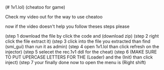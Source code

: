 (# 1v1.lol)
(cheatoo for game)

Check my video out for the way to use cheatoo

now if the video doesn't help you follow theses steps please

(step 1 download the file by click the code and (download zip)
(step 2 right click the file extract it)
(step 3 click into the file you extracted than find (smi_gui) than run it as admin)
(step 4 open 1v1.lol than click refresh on the injector) 
(step 5 selecet the rec.1v1 ddl for the cheat)
(step 6 (MAKE SURE TO PUT UPERCASE LETTERS FOR THE (Loader) and the (Init) than click inject)
(step 7 your finally done now to open the menu is (Right shift)
